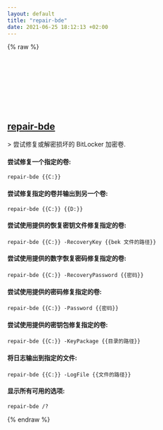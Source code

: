 ```yaml
---
layout: default
title: "repair-bde"
date: 2021-06-25 18:12:13 +02:00
---
```

{% raw %}
<h2 id="repair-bde">
  <a href="/zh/windows/repair-bde.html">repair-bde</a> <a href="#repair-bde"><svg class="icon">
    <use href="/assets/images/unicode_sprite.svg#link" />
  </svg></a>
</h2>
> 尝试修复或解密损坏的 BitLocker 加密卷.

#### 尝试修复一个指定的卷:
```shell
repair-bde {{C:}}
```
#### 尝试修复指定的卷并输出到另一个卷:
```shell
repair-bde {{C:}} {{D:}}
```
#### 尝试使用提供的恢复密钥文件修复指定的卷:
```shell
repair-bde {{C:}} -RecoveryKey {{bek 文件的路径}}
```
#### 尝试使用提供的数字恢复密码修复指定的卷:
```shell
repair-bde {{C:}} -RecoveryPassword {{密码}}
```
#### 尝试使用提供的密码修复指定的卷:
```shell
repair-bde {{C:}} -Password {{密码}}
```
#### 尝试使用提供的密钥包修复指定的卷:
```shell
repair-bde {{C:}} -KeyPackage {{目录的路径}}
```
#### 将日志输出到指定的文件:
```shell
repair-bde {{C:}} -LogFile {{文件的路径}}
```
#### 显示所有可用的选项:
```shell
repair-bde /?
```
{% endraw %}